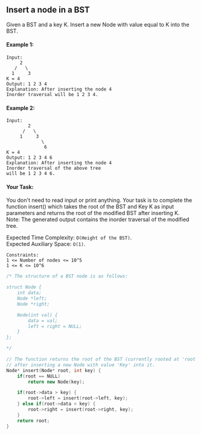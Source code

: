 ## Insert a node in a BST

Given a BST and a key K. Insert a new Node with value equal to K into the BST.

#### Example 1:

```
Input:
     2
   /   \
  1     3
K = 4
Output: 1 2 3 4
Explanation: After inserting the node 4
Inorder traversal will be 1 2 3 4.
```

#### Example 2:

```
Input:
        2
      /   \
     1     3
             \
              6
K = 4
Output: 1 2 3 4 6
Explanation: After inserting the node 4
Inorder traversal of the above tree
will be 1 2 3 4 6.
```

#### Your Task:

You don't need to read input or print anything. Your task is to complete the function insert() which takes the root of the BST and Key K as input parameters and returns the root of the modified BST after inserting K.  
Note: The generated output contains the inorder traversal of the modified tree.

Expected Time Complexity: `O(Height of the BST)`.  
Expected Auxiliary Space: `O(1)`.

```
Constraints:
1 <= Number of nodes <= 10^5
1 <= K <= 10^6
```

```c++
/* The structure of a BST node is as follows:

struct Node {
    int data;
    Node *left;
    Node *right;

    Node(int val) {
        data = val;
        left = right = NULL;
    }
};

*/

// The function returns the root of the BST (currently rooted at 'root')
// after inserting a new Node with value 'Key' into it.
Node* insert(Node* root, int key) {
    if(root == NULL)
        return new Node(key);

    if(root->data > key) {
        root->left = insert(root->left, key);
    } else if(root->data < key) {
        root->right = insert(root->right, key);
    }
    return root;
}

```
